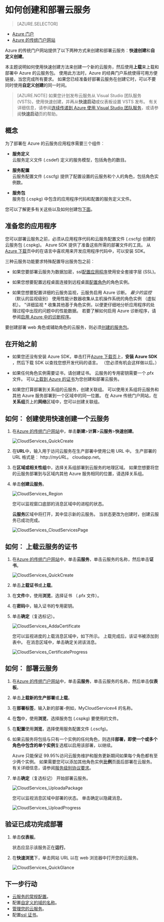 <properties
    pageTitle="如何创建和部署云服务 |Microsoft Azure"
    description="了解如何创建和部署云服务使用 Azure 中的快速创建方法。"
    services="cloud-services"
    documentationCenter=""
    authors="Thraka"
    manager="timlt"
    editor=""/>

<tags
    ms.service="cloud-services"
    ms.workload="tbd"
    ms.tgt_pltfrm="na"
    ms.devlang="na"
    ms.topic="article"
    ms.date="09/06/2016"
    ms.author="adegeo"/>




# <a name="how-to-create-and-deploy-a-cloud-service"></a>如何创建和部署云服务

> [AZURE.SELECTOR]
- [Azure 门户](cloud-services-how-to-create-deploy-portal.md)
- [Azure 的传统门户网站](cloud-services-how-to-create-deploy.md)

Azure 的传统门户网站提供了以下两种方式来创建和部署云服务︰**快速创建**和**自定义创建**。

本主题说明如何使用快速创建方法来创建一个新的云服务，然后使用**上载**来上载和部署中 Azure 的云服务包。 使用此方法时，Azure 的经典门户系统使得可用方便链接，当您完成所有要求。 如果您已经准备好部署云服务在创建它时，可以不要同时使用**自定义创建**的同一时间。

> [AZURE.NOTE] 如果您计划发布云服务从 Visual Studio 团队服务 (VSTS)，使用快速创建，并再从**快速启动**或仪表板设置 VSTS 发布。 有关详细信息，请参阅[连续传递到 Azure 使用 Visual Studio 团队服务][TFSTutorialForCloudService]，或请参阅**快速启动**页的帮助。

## <a name="concepts"></a>概念
为了部署在 Azure 的云服务应用程序需要三个组件︰

- **服务定义**  
  云服务定义文件 (.csdef) 定义的服务模型，包括角色的数目。

- **服务配置**  
  云服务配置文件 (.cscfg) 提供了配置设置的云服务和个人的角色，包括角色实例数。

- **服务包**  
  服务包 (.cspkg) 中包含的应用程序代码和配置的服务定义文件。
  
您可以了解更多有关这些以及如何创建包[下面](cloud-services-model-and-package.md)。

## <a name="prepare-your-app"></a>准备您的应用程序
您可以部署云服务之前，必须从应用程序代码和云服务配置文件 (.cscfg) 创建的云服务包 (.cspkg)。 Azure SDK 提供了准备这些所需的部署文件的工具。 从[Azure 下载](https://azure.microsoft.com/downloads/)页中的在语言中喜欢用来开发应用程序代码中，可以安装 SDK。

三种云服务功能要求特殊配置导出服务包之前︰

- 如果您要部署云服务为数据加密，ssl[配置应用程序](cloud-services-configure-ssl-certificate.md#step-2-modify-the-service-definition-and-configuration-files)使用安全套接字层 (SSL)。

- 如果您想要配置远程桌面连接到远程桌面[配置角色](cloud-services-role-enable-remote-desktop.md)的角色实例。

- 如果您想要配置详细的云服务监视，云服务启用 Azure 诊断。 *最少的监控*（默认的监视级别） 使用性能计数器收集从主机操作系统的角色实例 （虚拟机）。 "详细监视 * 收集其他基于角色实例，以便更仔细地分析应用程序的处理过程中出现的问题中的性能数据。 若要了解如何启用 Azure 诊断程序，请参阅[启用 Azure 中的诊断程序](cloud-services-dotnet-diagnostics.md)。

要创建部署 web 角色或辅助角色的云服务，则必须[创建的服务包](cloud-services-model-and-package.md#servicepackagecspkg)。

## <a name="before-you-begin"></a>在开始之前

- 如果您还没有安装 Azure SDK，单击打开[Azure 下载页](https://azure.microsoft.com/downloads/)上，**安装 Azure SDK** ，然后下载 SDK 以查找您想开发代码的语言。 （您必须有机会这样做以后。）

- 如果任何角色实例需要证书，请创建证书。 云服务的专用密钥需要一个.pfx 文件。 可以[上载到 Azure 的证书](cloud-services-configure-ssl-certificate.md#step-3-upload-a-certificate)为您创建和部署云服务。

- 如果您打算部署到关系组的云服务，创建关联组。 可以使用关系组将云服务和其他 Azure 服务部署到一个区域中的同一位置。 在 Azure 传统门户网站，在**关系组**页上的**网络**区域中，您可以创建关联组。


## <a name="how-to-create-a-cloud-service-using-quick-create"></a>如何︰ 创建使用快速创建一个云服务

1. 在[Azure 的传统门户网站](http://manage.windowsazure.com/)中，单击**新建**>**计算**>**云服务**>**快速创建**。

    ![CloudServices_QuickCreate](./media/cloud-services-how-to-create-deploy/CloudServices_QuickCreate.png)

2. 在**URL**中，输入用于访问云服务在生产部署中使用公用 URL 中。 生产部署的 URL 格式是︰ http://*myURL*。 cloudapp.net。

3. 在**区域或相关性组**中，选择关系组部署到云服务的地理区域。 如果您想要将您的云服务部署到与区域内其他 Azure 服务相同的位置，请选择关系组。

4. 单击**创建云服务**。

    ![CloudServices_Region](./media/cloud-services-how-to-create-deploy/CloudServices_Regionlist.png)

    您可以监视窗口底部的消息区域中的进程的状态。

    **云服务**区域中将打开，其中显示新的云服务。 当状态更改为创建时，创建云服务已成功完成。

    ![CloudServices_CloudServicesPage](./media/cloud-services-how-to-create-deploy/CloudServices_CloudServicesPage.png)


## <a name="how-to-upload-a-certificate-for-a-cloud-service"></a>如何︰ 上载云服务的证书

1. 在[Azure 的传统门户网站](http://manage.windowsazure.com/)中，单击**云服务**，单击云服务的名称，然后单击**证书**。

    ![CloudServices_QuickCreate](./media/cloud-services-how-to-create-deploy/CloudServices_EmptyDashboard.png)


2. 单击**上载证书**或**上载**。

3. 在**文件**中，使用**浏览**，选择证书 （.pfx 文件）。

4. 在**密码**中，输入证书的专用密钥。

5. 单击**确定**（复选标记）。

    ![CloudServices_AddaCertificate](./media/cloud-services-how-to-create-deploy/CloudServices_AddaCertificate.png)

    您可以监视进度的上载消息区域中，如下所示。 上载完成后，该证书被添加到表中。 在消息区域中，单击确定关闭该消息。

    ![CloudServices_CertificateProgress](./media/cloud-services-how-to-create-deploy/CloudServices_CertificateProgress.png)

## <a name="how-to-deploy-a-cloud-service"></a>如何︰ 部署云服务

1. 在[Azure 的传统门户网站](http://manage.windowsazure.com/)中，单击**云服务**，单击云服务的名称，然后单击**仪表板**。

2. 单击**上载新的生产部署**或**上载**。

3. 在**部署标签**，输入新的部署-例如，MyCloudServicev4 的名称。

3. 在**包**中，使用**浏览**，选择服务包 (.cspkg) 要使用的文件。

4. 在**配置**使用**浏览**，选择使用服务配置文件 (.cscfg)。

5. 如果云服务将包括与只有一个实例的任何角色，则选择**部署，即使一个或多个角色中包含的单个实例**复选框以启用该部署，以继续。

    Azure 只能保证 99.95%访问云服务维护和服务更新期间如果每个角色都有至少两个实例。 如果需要您可以添加其他角色实例**比例**页面后部署在云服务。 有关详细信息，请参阅[服务级别协议要求](https://azure.microsoft.com/support/legal/sla/)。

6. 单击**确定**（复选标记） 开始部署云服务。

    ![CloudServices_UploadaPackage](./media/cloud-services-how-to-create-deploy/CloudServices_UploadaPackage.png)

    您可以监视消息区域中部署的状态。 单击确定以隐藏消息。

    ![CloudServices_UploadProgress](./media/cloud-services-how-to-create-deploy/CloudServices_UploadProgress.png)

## <a name="verify-your-deployment-completed-successfully"></a>验证已成功完成部署

1. 单击**仪表板**。

    状态应显示该服务正在**运行**。

2. 在**快速浏览**下，单击网站 URL 以在 web 浏览器中打开您的云服务。

    ![CloudServices_QuickGlance](./media/cloud-services-how-to-create-deploy/CloudServices_QuickGlance.png)


[TFSTutorialForCloudService]: cloud-services-continuous-delivery-use-vso.md
 
## <a name="next-steps"></a>下一步行动

* [云服务的常规配置](cloud-services-how-to-configure.md)。
* 配置[自定义的域的名称](cloud-services-custom-domain-name.md)。
* [管理您的云服务](cloud-services-how-to-manage.md)。
* 配置[ssl 证书](cloud-services-configure-ssl-certificate.md)。